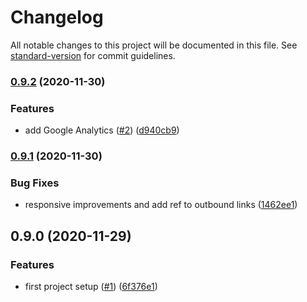 # Changelog

All notable changes to this project will be documented in this file. See [standard-version](https://github.com/conventional-changelog/standard-version) for commit guidelines.

### [0.9.2](https://github.com/frabonomi/wize.io/compare/v0.9.1...v0.9.2) (2020-11-30)


### Features

* add Google Analytics ([#2](https://github.com/frabonomi/wize.io/issues/2)) ([d940cb9](https://github.com/frabonomi/wize.io/commit/d940cb9ec395877d1914db0c63ed1f0823205412))

### [0.9.1](https://github.com/frabonomi/wize.io/compare/v0.9.0...v0.9.1) (2020-11-30)


### Bug Fixes

* responsive improvements and add ref to outbound links ([1462ee1](https://github.com/frabonomi/wize.io/commit/1462ee186eb17f5fe2bea1e574a0d384e9cb4110))

## 0.9.0 (2020-11-29)


### Features

* first project setup ([#1](https://github.com/frabonomi/wize.io/issues/1)) ([6f376e1](https://github.com/frabonomi/wize.io/commit/6f376e1ad561b1d7fddee46f5d1a22b9b113cfd6))
